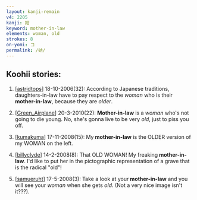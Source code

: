 ```yaml
---
layout: kanji-remain
v4: 2205
kanji: 姑
keyword: mother-in-law
elements: woman, old
strokes: 8
on-yomi: コ
permalink: /姑/
---
```


## Koohii stories: 

1) [<a href="http://kanji.koohii.com/profile/astridtops">astridtops</a>] 18-10-2006(32): According to Japanese traditions, daughters-in-law have to pay respect to the <em>woman</em> who is their<strong> mother-in-law</strong>, because they are <em>older</em>.

2) [<a href="http://kanji.koohii.com/profile/Green_Airplane">Green_Airplane</a>] 20-3-2010(22): <strong>Mother-in-law</strong> is a <em>woman</em> who&#039;s not going to die young. No, she&#039;s gonna live to be very <em>old</em>, just to piss you off.

3) [<a href="http://kanji.koohii.com/profile/kumakuma">kumakuma</a>] 17-11-2008(15): My<strong> mother-in-law</strong> is the OLDER version of my WOMAN on the left.

4) [<a href="http://kanji.koohii.com/profile/billyclyde">billyclyde</a>] 14-2-2008(8): That OLD WOMAN! My freaking<strong> mother-in-law</strong>. I&#039;d like to put her in the pictographic representation of a grave that is the radical &quot;old&quot;!

5) [<a href="http://kanji.koohii.com/profile/samueruht">samueruht</a>] 17-5-2008(3): Take a look at your<strong> mother-in-law</strong> and you will see your <em>woman</em> when she gets <em>old</em>. (Not a very nice image isn&#039;t it???).

